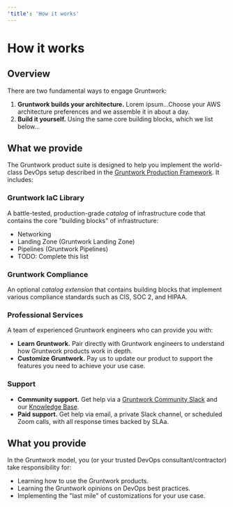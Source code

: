 ```yaml
---
'title': 'How it works'
---
```


# How it works

## Overview 
There are two fundamental ways to engage Gruntwork:
  1. **Gruntwork builds your architecture.** Lorem ipsum...Choose your AWS architecture preferences and we assemble it in about a day.
  2. **Build it yourself.** Using the same core building blocks, which we list below...

## What we provide

The Gruntwork product suite is designed to help you implement the world-class DevOps setup described in the [Gruntwork Production Framework](gruntwork-production-framework). It includes:

### Gruntwork IaC Library
A battle-tested, production-grade *catalog* of infrastructure code that contains the core "building blocks" of infrastructure:
  - Networking
  - Landing Zone (Gruntwork Landing Zone)
  - Pipelines (Gruntwork Pipelines)
  - TODO: Complete this list


### Gruntwork Compliance

An optional *catalog extension* that contains building blocks that implement various compliance standards such as CIS, SOC 2, and HIPAA.

### Professional Services
A team of experienced Gruntwork engineers who can provide you with:

  - **Learn Gruntwork.** Pair directly with Gruntwork engineers to understand how Gruntwork products work in depth.
  - **Customize Gruntwork.** Pay us to update our product to support the features you need to achieve your use case.
  
### Support
  - **Community support.** Get help via a [Gruntwork Community Slack](#) and our [Knowledge Base](#).
  - **Paid support.** Get help via email, a private Slack channel, or scheduled Zoom calls, with all response times backed by SLAa.

## What you provide

In the Gruntwork model, you (or your trusted DevOps consultant/contractor) take responsibility for:

- Learning how to use the Gruntwork products.
- Learning the Gruntwork opinions on DevOps best practices.
- Implementing the "last mile" of customizations for your use case.